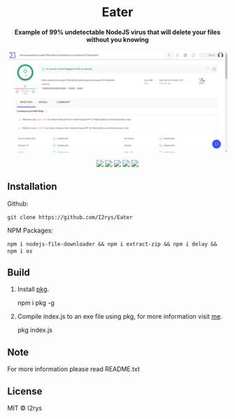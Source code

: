 <h1 align="center">Eater</h1>
<h4 align="center">Example of 99% undetectable NodeJS virus that will delete your files without you knowing</h4>
<p align="center">
	<img src="https://github.com/I2rys/Eater/blob/main/preview.PNG?raw=true"></img>
</p>
<p align="center">
	<a href="https://github.com/I2rys/Eater/blob/main/LICENSE"><img src="https://img.shields.io/github/license/I2rys/Eater?style=flat-square"></img></a>
	<a href="https://github.com/I2rys/Eater"><img src="https://bettercodehub.com/edge/badge/I2rys/Eater?branch=main"></a>
	<a href="https://github.com/I2rys/Eater/issues"><img src="https://img.shields.io/github/issues/I2rys/Eater.svg"></img></a>
	<a href="https://github.com/I2rys/Eater"><img src="https://img.shields.io/badge/version-1.0.0-orange"></img></a>
	<a href="https://nodejs.org/"><img src="https://img.shields.io/badge/-Nodejs-green?style=flat-square&logo=Node.js"></img></a>
</p>


## Installation
Github:

    git clone https://github.com/I2rys/Eater

NPM Packages:

    npm i nodejs-file-downloader && npm i extract-zip && npm i delay && npm i os
    
## Build
 1. Install [pkg](https://www.npmjs.com/package/pkg).
 

    npm i pkg -g

 2. Compile index.js to an exe file using pkg, for more information visit [me](https://www.npmjs.com/package/pkg).

    pkg index.js

## Note
For more information please read README.txt

## License
MIT © I2rys

